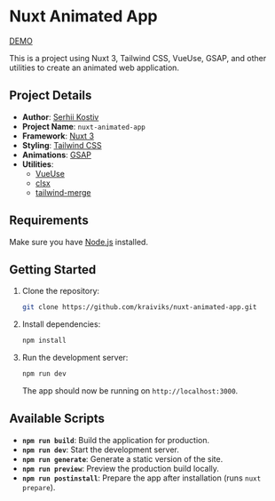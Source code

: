 
# Nuxt Animated App

[DEMO](https://nuxt-animated-app.vercel.app/)

This is a project using Nuxt 3, Tailwind CSS, VueUse, GSAP, and other utilities to create an animated web application.

## Project Details

- **Author**: [Serhii Kostiv](https://github.com/kraiviks)
- **Project Name**: `nuxt-animated-app`
- **Framework**: [Nuxt 3](https://nuxt.com)
- **Styling**: [Tailwind CSS](https://tailwindcss.com/)
- **Animations**: [GSAP](https://greensock.com/gsap/)
- **Utilities**: 
  - [VueUse](https://vueuse.org/)
  - [clsx](https://github.com/lukeed/clsx)
  - [tailwind-merge](https://github.com/dcastil/tailwind-merge)

## Requirements

Make sure you have [Node.js](https://nodejs.org/) installed.

## Getting Started

1. Clone the repository:

   ```bash
   git clone https://github.com/kraiviks/nuxt-animated-app.git
   ```

2. Install dependencies:

   ```bash
   npm install
   ```

3. Run the development server:

   ```bash
   npm run dev
   ```

   The app should now be running on `http://localhost:3000`.

## Available Scripts

- **`npm run build`**: Build the application for production.
- **`npm run dev`**: Start the development server.
- **`npm run generate`**: Generate a static version of the site.
- **`npm run preview`**: Preview the production build locally.
- **`npm run postinstall`**: Prepare the app after installation (runs `nuxt prepare`).